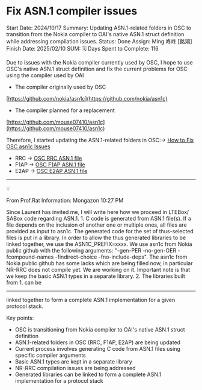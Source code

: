# Fix ASN.1 compiler issues

Start Date: 2024/10/17
Summary: Updating ASN.1-related folders in OSC to transition from the Nokia compiler to OAI's native ASN.1 struct definition while addressing compilation issues.
Status: Done
Assign: Ming 咚咚 [銘鴻]
Finish Date: 2025/02/10
SUM: 🗓️ Days Spent to Complete: 116

Due to issues with the Nokia compiler currently used by OSC, I hope to use OSC's native ASN.1 struct definition and fix the current problems for OSC using the compiler used by OAI

- The compiler originally used by OSC

[https://github.com/nokia/asn1c](https://github.com/nokia/asn1c)

- The compiler planned for a replacement

[https://github.com/mouse07410/asn1c](https://github.com/mouse07410/asn1c)

Therefore, I started updating the ASN.1-related folders in OSC:→ [How to Fix OSC asn1c Issues](How%20to%20Fix%20OSC%20asn1c%20Issues%20176100983143804bb9f3fd6a511b919c.md) 

- RRC → [OSC RRC ASN.1 file](OSC%20RRC%20ASN%201%20file%20121100983143816c86a6e7063521baf1.md)
- F1AP → [OSC F1AP ASN.1 file](OSC%20F1AP%20ASN%201%20file%201211009831438070bb80c050fcf47cdf.md)
- E2AP → [OSC E2AP ASN.1 file](OSC%20E2AP%20ASN%201%20file%2012110098314380ebbef6c4d726bd0894.md)

---

<aside>
💡

From Prof.Rat Information: Mongazon 10:27 PM 

</aside>

Since Laurent has invited me, I will write here how we proceed in LTEBox/ SABox code regarding ASN.1. 1. C code is generated from ASN.1 file(s). If a file depends on the inclusion of another one or multiple ones, all files are provided as input to asn1c. The generated code for the set of thus-selected files is put in a library. In order to allow the thus generated libraries to be linked together, we use the ASN1C_PREFIX=xxxx. We use asn1c from Nokia public github with the following arguments: "-gen-PER -no-gen-OER -fcompound-names -findirect-choice -fno-include-deps". The asn1c from Nokia public github has some lacks which are being filled now, in particular NR-RRC does not compile yet. We are working on it. Important note is that we keep the basic ASN.1 types in a separate library. 2. The libraries built from 1. can be

---

linked together to form a complete ASN.1 implementation for a given protocol stack.

Key points:

- OSC is transitioning from Nokia compiler to OAI's native ASN.1 struct definition
- ASN.1-related folders in OSC (RRC, F1AP, E2AP) are being updated
- Current process involves generating C code from ASN.1 files using specific compiler arguments
- Basic ASN.1 types are kept in a separate library
- NR-RRC compilation issues are being addressed
- Generated libraries can be linked to form a complete ASN.1 implementation for a protocol stack